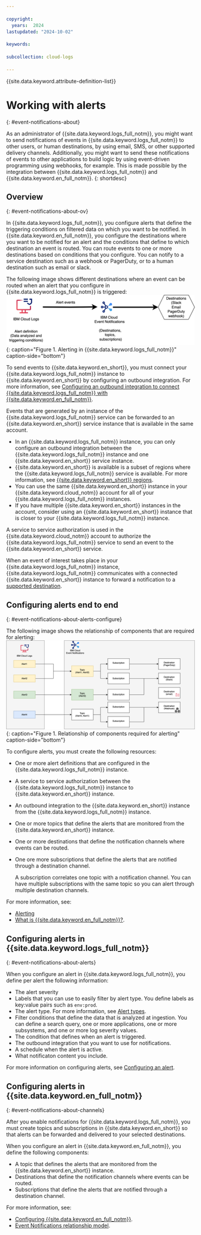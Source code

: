 ```yaml
---

copyright:
  years:  2024
lastupdated: "2024-10-02"

keywords:

subcollection: cloud-logs

---
```


{{site.data.keyword.attribute-definition-list}}

# Working with alerts
{: #event-notifications-about}

As an administrator of {{site.data.keyword.logs_full_notm}}, you might want to send notifications of events in {{site.data.keyword.logs_full_notm}} to other users, or human destinations, by using email, SMS, or other supported delivery channels. Additionally, you might want to send these notifications of events to other applications to build logic by using event-driven programming using webhooks, for example. This is made possible by the integration between {{site.data.keyword.logs_full_notm}} and {{site.data.keyword.en_full_notm}}.
{: shortdesc}

## Overview
{: #event-notifications-about-ov}

In {{site.data.keyword.logs_full_notm}}, you configure alerts that define the triggering conditions on filtered data on which you want to be notified. In {{site.data.keyword.en_full_notm}}, you configure the destinations where you want to be notified for an alert and the conditions that define to which destination an event is routed. You can route events to one or more destinations based on conditions that you configure. You can notify to a service destination such as a webhook or PagerDuty, or to a human destination such as email or slack.

The following image shows different destinations where an event can be routed when an alert that you configure in {{site.data.keyword.logs_full_notm}} is triggered:
![Alerting in {{site.data.keyword.logs_full_notm}}](../images/alerts-ov1.svg "Alerting in {{site.data.keyword.logs_full_notm}}"){: caption="Figure 1. Alerting in {{site.data.keyword.logs_full_notm}}" caption-side="bottom"}

To send events to {{site.data.keyword.en_short}}, you must connect your {{site.data.keyword.logs_full_notm}} instance to {{site.data.keyword.en_short}} by configuring an outbound integration. For more information, see [Configuring an outbound integration to connect {{site.data.keyword.logs_full_notm}} with {{site.data.keyword.en_full_notm}}](/docs/cloud-logs?topic=cloud-logs-event-notifications-configure).

Events that are generated by an instance of the {{site.data.keyword.logs_full_notm}} service can be forwarded to an {{site.data.keyword.en_short}} service instance that is available in the same account.
- In an {{site.data.keyword.logs_full_notm}} instance, you can only configure an outbound integration between the {{site.data.keyword.logs_full_notm}} instance and one {{site.data.keyword.en_short}} service instance.
- {{site.data.keyword.en_short}} is available is a subset of regions where the {{site.data.keyword.logs_full_notm}} service is available. For more information, see [{{site.data.keyword.en_short}} regions](/docs/event-notifications?topic=event-notifications-en-regions-endpoints).
- You can use the same {{site.data.keyword.en_short}} instance in your {{site.data.keyword.cloud_notm}} account for all of your {{site.data.keyword.logs_full_notm}} instances.
- If you have multiple {{site.data.keyword.en_short}} instances in the account, consider using an {{site.data.keyword.en_short}} instance that is closer to your {{site.data.keyword.logs_full_notm}} instance.

A service to service authorization is used in the {{site.data.keyword.cloud_notm}} account to authorize the {{site.data.keyword.logs_full_notm}} service to send an event to the {{site.data.keyword.en_short}} service.

When an event of interest takes place in your {{site.data.keyword.logs_full_notm}} instance, {{site.data.keyword.logs_full_notm}} communicates with a connected {{site.data.keyword.en_short}} instance to forward a notification to a [supported destination](/docs/event-notifications?topic=event-notifications-supported-destinations).


## Configuring alerts end to end
{: #event-notifications-about-alerts-configure}

The following image shows the relationship of components that are required for alerting:
![Relationship of components required for alerting](../images/event-notification-resources.svg "Relationship of components required for alerting"){: caption="Figure 1. Relationship of components required for alerting" caption-side="bottom"}

To configure alerts, you must create the following resources:
- One or more alert definitions that are configured in the {{site.data.keyword.logs_full_notm}} instance.
- A service to service authorization between the {{site.data.keyword.logs_full_notm}} instance to {{site.data.keyword.en_short}} instance.
- An outbound integration to the {{site.data.keyword.en_short}} instance from the {{site.data.keyword.logs_full_notm}} instance.
- One or more topics that define the alerts that are monitored from the {{site.data.keyword.en_short}} instance.
- One or more destinations that define the notification channels where events can be routed.
- One ore more subscriptions that define the alerts that are notified through a destination channel.

    A subscription correlates one topic with a notification channel.
    You can have multiple subscriptions with the same topic so you can alert through multiple destination channels.

For more information, see:
- [Alerting](/docs/cloud-logs?topic=cloud-logs-alerts)
- [What is {{site.data.keyword.en_full_notm}}?](/docs/event-notifications?topic=event-notifications-en-about).


## Configuring alerts in {{site.data.keyword.logs_full_notm}}
{: #event-notifications-about-alerts}

When you configure an alert in {{site.data.keyword.logs_full_notm}}, you define per alert the following information:
- The alert severity
- Labels that you can use to easily filter by alert type. You define labels as key:value pairs such as `env:prod`.
- The alert type. For more information, see [Alert types](/docs/cloud-logs?topic=cloud-logs-alerts&interface=ui#alert-types).
- Filter conditions that define the data that is analyzed at ingestion. You can define a search query, one or more applications, one or more subsystems, and one or more log severity values.
- The condition that defines when an alert is triggered.
- The outbound integration that you want to use for notifications.
- A schedule when the alert is active.
- What notificaton content you include.

For more information on configuring alerts, see [Configuring an alert](/docs/cloud-logs?topic=cloud-logs-alerts-config).



## Configuring alerts in {{site.data.keyword.en_full_notm}}
{: #event-notifications-about-channels}


After you enable notifications for {{site.data.keyword.logs_full_notm}}, you must create topics and subscriptions in {{site.data.keyword.en_short}} so that alerts can be forwarded and delivered to your selected destinations.

When you configure an alert in {{site.data.keyword.en_full_notm}}, you define the following components:
- A topic that defines the alerts that are monitored from the {{site.data.keyword.en_short}} instance.
- Destinations that define the notification channels where events can be routed.
- Subscriptions that define the alerts that are notified through a destination channel.

For more information, see:
- [Configuring {{site.data.keyword.en_full_notm}}](/docs/cloud-logs?topic=cloud-logs-event-notifications-alerts).
- [Event Notifications relationship model](/docs/event-notifications?topic=event-notifications-en-relation).

